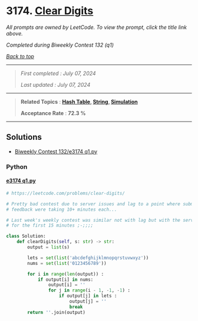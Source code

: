 # 3174. [Clear Digits](<https://leetcode.com/problems/clear-digits>)

*All prompts are owned by LeetCode. To view the prompt, click the title link above.*

*Completed during Biweekly Contest 132 (q1)*

*[Back to top](<../README.md>)*

------

> *First completed : July 07, 2024*
>
> *Last updated : July 07, 2024*

------

> **Related Topics** : **[Hash Table](<by_topic/Hash Table.md>), [String](<by_topic/String.md>), [Simulation](<by_topic/Simulation.md>)**
>
> **Acceptance Rate** : **72.3 %**

------

## Solutions

- [Biweekly Contest 132/e3174 q1.py](<../my-submissions/Biweekly Contest 132/e3174 q1.py>)
### Python
#### [e3174 q1.py](<../my-submissions/Biweekly Contest 132/e3174 q1.py>)
```Python
# https://leetcode.com/problems/clear-digits/

# Pretty bad contest due to server issues and lag to a point where submissions and
# feedback were taking 10+ minutes each...

# Last week's weekly contest was similar not with lag but with the servers being down 
# for the first 15 minutes ;-;;;;

class Solution:
    def clearDigits(self, s: str) -> str:
        output = list(s)

        lets = set(list('abcdefghijklmnopqrstuvwxyz'))
        nums = set(list('0123456789'))

        for i in range(len(output)) :
            if output[i] in nums:
                output[i] = ''
                for j in range(i - 1, -1, -1) :
                    if output[j] in lets :
                        output[j] = ''
                        break
        return ''.join(output)
```

